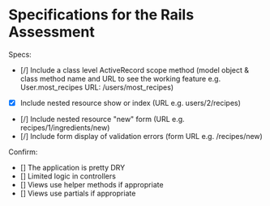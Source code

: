# Specifications for the Rails Assessment

Specs:
<!-- - [x] Using Ruby on Rails for the project -->
<!-- - [x] Include at least one has_many relationship (x has_many y; e.g. User has_many Recipes)  -->
<!-- - [x] Include at least one belongs_to relationship (x belongs_to y; e.g. Post belongs_to User)
- [x] Include at least two has_many through relationships (x has_many y through z; e.g. Recipe has_many Items through Ingredients) -->
<!-- - [x] Include at least one many-to-many relationship (x has_many y through z, y has_many x through z; e.g. Recipe has_many Items through Ingredients, Item has_many Recipes through Ingredients)
- [x] The "through" part of the has_many through includes at least one user submittable attribute, that is to say, some attribute other than its foreign keys that can be submitted by the app's user (attribute_name e.g. ingredients.quantity)
- [x] Include reasonable validations for simple model objects (list of model objects with validations e.g. User, Recipe, Ingredient, Item) -->
- [/] Include a class level ActiveRecord scope method (model object & class method name and URL to see the working feature e.g. User.most_recipes URL: /users/most_recipes)
<!-- - [x] Include signup (how e.g. Devise)
- [x] Include login (how e.g. Devise)
- [x] Include logout (how e.g. Devise) -->
<!-- - [x] Include third party signup/login (how e.g. Devise/OmniAuth) -->
- [x] Include nested resource show or index (URL e.g. users/2/recipes)
- [/] Include nested resource "new" form (URL e.g. recipes/1/ingredients/new)
- [/] Include form display of validation errors (form URL e.g. /recipes/new)



Confirm:
- [] The application is pretty DRY
- [] Limited logic in controllers
- [] Views use helper methods if appropriate
- [] Views use partials if appropriate